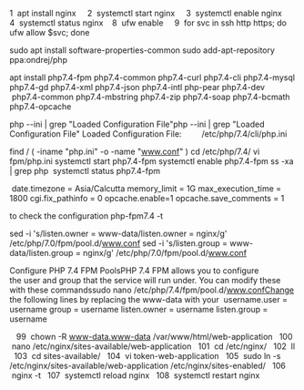1  apt install nginx
    2  systemctl start nginx
    3  systemctl enable nginx
    4  systemctl status nginx    8  ufw enable
    9  for svc in ssh http https; do ufw allow $svc; done

sudo apt install software-properties-common
sudo add-apt-repository ppa:ondrej/php

apt install php7.4-fpm php7.4-common php7.4-curl php7.4-cli php7.4-mysql php7.4-gd php7.4-xml php7.4-json php7.4-intl php-pear php7.4-dev  php7.4-common php7.4-mbstring php7.4-zip php7.4-soap php7.4-bcmath php7.4-opcache

php --ini | grep "Loaded Configuration File"php --ini | grep "Loaded Configuration File"
Loaded Configuration File:         /etc/php/7.4/cli/php.ini

find / \( -iname "php.ini" -o -name "www.conf" \)
cd /etc/php/7.4/
vi fpm/php.ini
systemctl start php7.4-fpm
systemctl enable php7.4-fpm
ss -xa | grep php
 systemctl status php7.4-fpm

 date.timezone = Asia/Calcutta
memory_limit = 1G
max_execution_time = 1800
cgi.fix_pathinfo = 0
opcache.enable=1 
opcache.save_comments = 1

to check the configuration
php-fpm7.4 -t



sed -i 's/listen.owner = www-data/listen.owner = nginx/g' /etc/php/7.0/fpm/pool.d/www.conf
sed -i 's/listen.group = www-data/listen.group = nginx/g' /etc/php/7.0/fpm/pool.d/www.conf

Configure PHP 7.4 FPM PoolsPHP 7.4 FPM allows you to configure the user and group that the service will run under. 
You can modify these with these commandssudo nano /etc/php/7.4/fpm/pool.d/www.confChange the following lines by 
replacing the www-data with your 
username.user = username 
group = username 
listen.owner = username
listen.group = username

   99  chown -R www-data.www-data /var/www/html/web-application
  100  nano /etc/nginx/sites-available/web-application
  101  cd /etc/nginx/
  102  ll
  103  cd sites-available/
  104  vi token-web-application
  105  sudo ln -s /etc/nginx/sites-available/web-application /etc/nginx/sites-enabled/
  106  nginx -t
  107  systemctl reload nginx
  108  systemctl restart nginx
